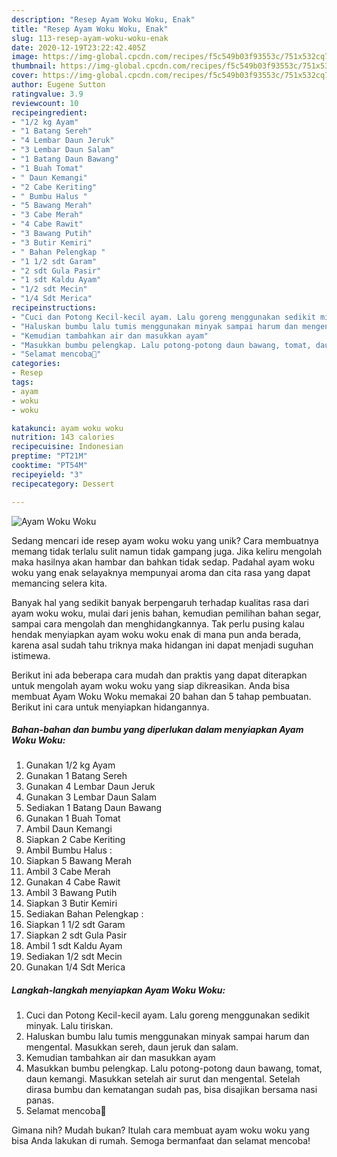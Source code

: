 ```yaml
---
description: "Resep Ayam Woku Woku, Enak"
title: "Resep Ayam Woku Woku, Enak"
slug: 113-resep-ayam-woku-woku-enak
date: 2020-12-19T23:22:42.405Z
image: https://img-global.cpcdn.com/recipes/f5c549b03f93553c/751x532cq70/ayam-woku-woku-foto-resep-utama.jpg
thumbnail: https://img-global.cpcdn.com/recipes/f5c549b03f93553c/751x532cq70/ayam-woku-woku-foto-resep-utama.jpg
cover: https://img-global.cpcdn.com/recipes/f5c549b03f93553c/751x532cq70/ayam-woku-woku-foto-resep-utama.jpg
author: Eugene Sutton
ratingvalue: 3.9
reviewcount: 10
recipeingredient:
- "1/2 kg Ayam"
- "1 Batang Sereh"
- "4 Lembar Daun Jeruk"
- "3 Lembar Daun Salam"
- "1 Batang Daun Bawang"
- "1 Buah Tomat"
- " Daun Kemangi"
- "2 Cabe Keriting"
- " Bumbu Halus "
- "5 Bawang Merah"
- "3 Cabe Merah"
- "4 Cabe Rawit"
- "3 Bawang Putih"
- "3 Butir Kemiri"
- " Bahan Pelengkap "
- "1 1/2 sdt Garam"
- "2 sdt Gula Pasir"
- "1 sdt Kaldu Ayam"
- "1/2 sdt Mecin"
- "1/4 Sdt Merica"
recipeinstructions:
- "Cuci dan Potong Kecil-kecil ayam. Lalu goreng menggunakan sedikit minyak. Lalu tiriskan."
- "Haluskan bumbu lalu tumis menggunakan minyak sampai harum dan mengental. Masukkan sereh, daun jeruk dan salam."
- "Kemudian tambahkan air dan masukkan ayam"
- "Masukkan bumbu pelengkap. Lalu potong-potong daun bawang, tomat, daun kemangi. Masukkan setelah air surut dan mengental. Setelah dirasa bumbu dan kematangan sudah pas, bisa disajikan bersama nasi panas."
- "Selamat mencoba🙏"
categories:
- Resep
tags:
- ayam
- woku
- woku

katakunci: ayam woku woku 
nutrition: 143 calories
recipecuisine: Indonesian
preptime: "PT21M"
cooktime: "PT54M"
recipeyield: "3"
recipecategory: Dessert

---
```



![Ayam Woku Woku](https://img-global.cpcdn.com/recipes/f5c549b03f93553c/751x532cq70/ayam-woku-woku-foto-resep-utama.jpg)

Sedang mencari ide resep ayam woku woku yang unik? Cara membuatnya memang tidak terlalu sulit namun tidak gampang juga. Jika keliru mengolah maka hasilnya akan hambar dan bahkan tidak sedap. Padahal ayam woku woku yang enak selayaknya mempunyai aroma dan cita rasa yang dapat memancing selera kita.

Banyak hal yang sedikit banyak berpengaruh terhadap kualitas rasa dari ayam woku woku, mulai dari jenis bahan, kemudian pemilihan bahan segar, sampai cara mengolah dan menghidangkannya. Tak perlu pusing kalau hendak menyiapkan ayam woku woku enak di mana pun anda berada, karena asal sudah tahu triknya maka hidangan ini dapat menjadi suguhan istimewa.




Berikut ini ada beberapa cara mudah dan praktis yang dapat diterapkan untuk mengolah ayam woku woku yang siap dikreasikan. Anda bisa membuat Ayam Woku Woku memakai 20 bahan dan 5 tahap pembuatan. Berikut ini cara untuk menyiapkan hidangannya.

<!--inarticleads1-->

##### Bahan-bahan dan bumbu yang diperlukan dalam menyiapkan Ayam Woku Woku:

1. Gunakan 1/2 kg Ayam
1. Gunakan 1 Batang Sereh
1. Gunakan 4 Lembar Daun Jeruk
1. Gunakan 3 Lembar Daun Salam
1. Sediakan 1 Batang Daun Bawang
1. Gunakan 1 Buah Tomat
1. Ambil  Daun Kemangi
1. Siapkan 2 Cabe Keriting
1. Ambil  Bumbu Halus :
1. Siapkan 5 Bawang Merah
1. Ambil 3 Cabe Merah
1. Gunakan 4 Cabe Rawit
1. Ambil 3 Bawang Putih
1. Siapkan 3 Butir Kemiri
1. Sediakan  Bahan Pelengkap :
1. Siapkan 1 1/2 sdt Garam
1. Siapkan 2 sdt Gula Pasir
1. Ambil 1 sdt Kaldu Ayam
1. Sediakan 1/2 sdt Mecin
1. Gunakan 1/4 Sdt Merica




<!--inarticleads2-->

##### Langkah-langkah menyiapkan Ayam Woku Woku:

1. Cuci dan Potong Kecil-kecil ayam. Lalu goreng menggunakan sedikit minyak. Lalu tiriskan.
1. Haluskan bumbu lalu tumis menggunakan minyak sampai harum dan mengental. Masukkan sereh, daun jeruk dan salam.
1. Kemudian tambahkan air dan masukkan ayam
1. Masukkan bumbu pelengkap. Lalu potong-potong daun bawang, tomat, daun kemangi. Masukkan setelah air surut dan mengental. Setelah dirasa bumbu dan kematangan sudah pas, bisa disajikan bersama nasi panas.
1. Selamat mencoba🙏




Gimana nih? Mudah bukan? Itulah cara membuat ayam woku woku yang bisa Anda lakukan di rumah. Semoga bermanfaat dan selamat mencoba!
